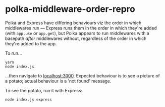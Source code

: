 # polka-middleware-order-repro

Polka and Express have differing behaviours viz the order in which middlewares run — Express runs them in the order in which they're added (with `app.use` or `app.get`), but Polka appears to run middlewares with a basepath *after* middlewares without, regardless of the order in which they're added to the app.

To run...

```
yarn
node index.js
```

...then navigate to [localhost:3000](http://localhost:3000). Expected behaviour is to see a picture of a potato; actual behaviour is a 'not found' message.

To see the potato, run it with Express:

```
node index.js express
```